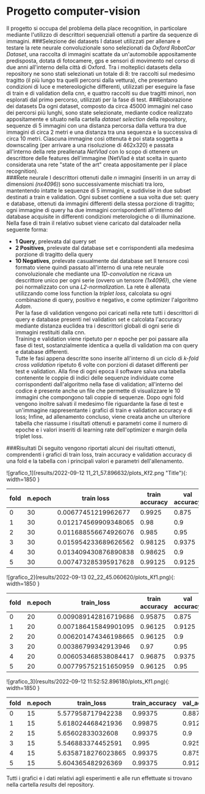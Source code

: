 # Progetto computer-vision

Il progetto si occupa del problema della place recognition, in particolare mediante l'utilizzo di descrittori sequenziali ottenuti a partire da sequenze di immagini.
###Selezione dei datasets
I dataset utilizzati per allenare e testare la rete neurale convoluzionale sono selezionati da *Oxford RobotCar Dataset*, una raccolta di immagini scattate da un'automobile appositamente predisposta, dotata di fotocamere, gps e sensori di movimento nel corso di due anni all'interno della città di Oxford. Tra i molteplici datasets della repository ne sono stati selezionati un totale di 8: tre raccolti sul medesimo tragitto (il più lungo tra quelli percorsi dalla vettura), che presentano condizioni di luce e metereologiche differenti, utilizzati per eseguire la fase di train e di validation della cnn, e quattro raccolti su due tragitti minori, non esplorati dal primo percorso, utilizzati per la fase di test.
###Elaborazione dei datasets
Da ogni dataset, composto da circa 45000 immagini nel caso dei percorsi più lunghi, sono state selezionate, mediante codice realizzato appositamente e situato nella cartella *dataset selection* della repository, sequenze di 5 immagini con una distanza percorsa dalla vettura tra due immagini di circa 2 metri e una distanza tra una sequenza e la successiva di circa 10 metri. Ciascuna immagine così ottenuta è poi stata soggetta a downscaling (per arrivare a una risoluzione di 462x320) e passata all'interno della rete preallenata *NetVlad* con lo scopo di ottenere un descrittore delle features dell'immagine (NetVlad è stat scelta in quanto considerata una rete "state of the art" creata appositamente per il place recognition).  
###Rete neurale
I descrittori ottenuti dalle *n* immagini (inseriti in un array di dimensioni *(nx4096)*) sono successivamente mischiati tra loro, mantentendo intatte le sequenze di 5 immagini, e suddivise in due subset destinati a train e validation. Ogni subset contiene a sua volta due set: query e database, ottenuti da immagini differenti della stessa porzione di tragitto; ogni immagine di query ha due immagini corrispondenti all'interno del database acquisite in differenti condizioni meterologiche o di illuminazione.  
Nella fase di train il relativo subset viene caricato dal dataloader nella seguente forma: 
- **1 Query**, prelevata dal query set  
- **2 Positives**, prelevate dal database set e corrispondenti alla medesima porzione di tragitto della query
- **10 Negatives**, prelevate casualmente dal database set
Il tensore così formato viene quindi passato all'interno di una rete neurale convoluzionale che mediante una *1D-convolution* ne ricava un descrittore unico per ogni serie (ovvero un tensore *(1x4096)*), che viene poi normalizzato con una *L2-normalization*. La rete è allenata utilizzando come loss function la *triplet loss*, calcolata su ogni combinazione di query, positivo e negativo, e come optimizer l'algoritmo *Adam*.  
Per la fase di validation vengono poi caricati nella rete tutti i descrittori di query e database presenti nel validation set e calcolata l'accuracy mediante distanza euclidea tra i descrittori globali di ogni serie di immagini restituiti dalla cnn.  
Training e validation viene ripetuto per *n* epoche per poi passare alla fase di test, sostanzialmente identica a quella di validation ma con query e database differenti.  
Tutte le fasi appena descritte sono inserite all'interno di un ciclo di *k-fold cross validation* ripetuto 6 volte con porzioni di dataset differenti per test e validation. Alla fine di ogni epoca il software salva una tabella contenente le coppie di indici delle sequenze individuate come corrispondenti dall'algoritmo nella fase di validation; all'interno del codice è presente anche un file che permette di visualizzare le 10 immagini che compongono tali coppie di sequenze. Dopo ogni fold vengono inoltre salvati il medesimo file riguardante la fase di test e un'immagine rappresentante i grafici di train e validation accuracy e di loss; Infine, ad allenamento concluso, viene creata anche un ulteriore tabella che riassume i risultati ottenuti e parametri come il numero di epoche e i valori inseriti di learning rate dell'optimizer e margin della triplet loss.

###Risultati
Di seguito vengono riportati alcuni dei risultati ottenuti, comprendenti i grafici di train loss, train accuracy e validation accuracy di una fold e la tabella con i principali valori e parametri dell'allenamento.  

![grafico_1](results/2022-09-12 11_21_57.896632/plots_Kf2.png "Title"){: width=1850 }

|fold|n.epoch|      train loss    |train accuracy|val accuracy|  test accuracy   |t.l. margin|learning reate|NpQ|
|----|-------|--------------------|--------------|------------|------------------|-----------|--------------|---|
| 0  |  30   |0.00677451219962677 |    0.9925    |   0.875    |0.7428571428571429|   0.1     |    1e-05     |10 |
| 1  |  30   |0.012174569909348065|    0.98      |   0.9      |0.8               |   0.1     |    1e-05     |10 |
| 2  |  30   |0.011688556674926076|    0.985     |   0.95     |0.75              |   0.1     |    1e-05     |10 |
| 3  |  30   |0.015954233689626562|    0.98125   |   0.9375   |0.8142857142857143|   0.1     |    1e-05     |10 |
| 4  |  30   |0.013409430876890838|    0.98625   |   0.9      |0.75              |   0.1     |    1e-05     |10 |
| 5  |  30   |0.007473285395917628|    0.99125   |   0.9125   |0.7785714285714286|   0.1     |    1e-05     |10 |

![grafico_2](results/2022-09-13 02_22_45.060620/plots_Kf1.png){: width=1850 }

|fold|n.epoch|     train_loss     |train accuracy|val accuracy|  test accuracy   |t.l. margin|learning reate|NpQ|
|----|-------|--------------------|--------------|------------|------------------|-----------|--------------|---|
| 0  |  20   |0.009089142816719686|    0.95875   |   0.875    |0.7642857142857142|   0.01    |    1e-05     |10 |
| 1  |  20   |0.007186415849901095|    0.96125   |   0.9125   |0.7642857142857142|   0.01    |    1e-05     |10 |
| 2  |  20   |0.006201474346198665|    0.96125   |   0.9      |0.7357142857142858|   0.01    |    1e-05     |10 |
| 3  |  20   |0.00386799342913946 |    0.97      |   0.95     |0.7714285714285715|   0.01    |    1e-05     |10 |
| 4  |  20   |0.006053468538084417|    0.96875   |   0.9375   |0.7357142857142858|   0.01    |    1e-05     |10 |
| 5  |  20   |0.007795752151650959|    0.96125   |   0.95     |0.7785714285714286|   0.01    |    1e-05     |10 |

![grafico_3](results/2022-09-12 11:52:52.896180/plots_Kf1.png){: width=1850 }

|fold|n.epoch|train_loss          |train_accuracy|val_accuracy|test_accuracy     |t.l.margin|learning_reate|NpQ|
|----|-------|--------------------|--------------|------------|------------------|----------|--------------|---|
|0   |15     |5.577958717942238   |0.99375       |0.8875      |0.7857142857142857|1.0       |1e-05         |10 |
|1   |15     |5.618024468421936   |0.99875       |0.9125      |0.7071428571428572|1.0       |1e-05         |10 |
|2   |15     |5.65602833032608    |0.99375       |0.9         |0.7285714285714285|1.0       |1e-05         |10 |
|3   |15     |5.546883374452591   |0.995         |0.925       |0.75              |1.0       |1e-05         |10 |
|4   |15     |5.6358718276023865  |0.99375       |0.875       |0.7571428571428571|1.0       |1e-05         |10 |
|5   |15     |5.604365482926369   |0.99375       |0.9125      |0.7642857142857142|1.0       |1e-05         |10 |

  
Tutti i grafici e i dati relativi agli esperimenti e alle run effettuate si trovano nella cartella *results* del repository.